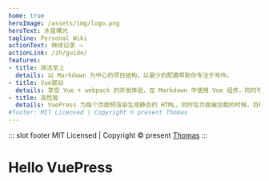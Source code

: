 ```yaml
---
home: true
heroImage: /assets/img/logo.png
heroText: 水星曙光
tagline: Personal Wiki
actionText: 继续记录 →
actionLink: /zh/guide/
features:
- title: 简洁至上
  details: 以 Markdown 为中心的项目结构，以最少的配置帮助你专注于写作。
- title: Vue驱动
  details: 享受 Vue + webpack 的开发体验，在 Markdown 中使用 Vue 组件，同时可以使用 Vue 来开发自定义主题。
- title: 高性能
  details: VuePress 为每个页面预渲染生成静态的 HTML，同时在页面被加载的时候，将作为 SPA 运行。
#footer: MIT Licensed | Copyright © present Thomas
---
```


::: slot footer
MIT Licensed | Copyright © present [Thomas](https://github.com/hedywqy)
:::

# Hello VuePress
